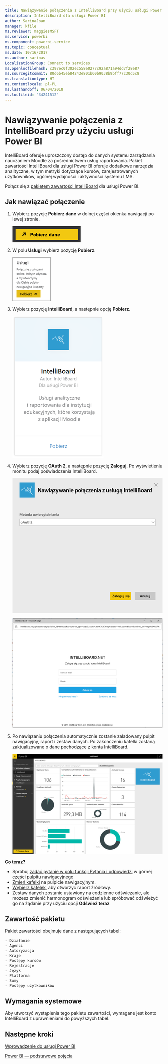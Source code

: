```yaml
---
title: Nawiązywanie połączenia z IntelliBoard przy użyciu usługi Power BI
description: IntelliBoard dla usługi Power BI
author: SarinaJoan
manager: kfile
ms.reviewer: maggiesMSFT
ms.service: powerbi
ms.component: powerbi-service
ms.topic: conceptual
ms.date: 10/16/2017
ms.author: sarinas
LocalizationGroup: Connect to services
ms.openlocfilehash: c397ec0f302ec558e0277c92a871a94dd7f28e87
ms.sourcegitcommit: 80d6b45eb84243e801b60b9038b9bff77c30d5c8
ms.translationtype: HT
ms.contentlocale: pl-PL
ms.lasthandoff: 06/04/2018
ms.locfileid: "34241512"
---
```

# <a name="connect-to-intelliboard-with-power-bi"></a>Nawiązywanie połączenia z IntelliBoard przy użyciu usługi Power BI
IntelliBoard oferuje uproszczony dostęp do danych systemu zarządzania nauczaniem Moodle za pośrednictwem usług raportowania. Pakiet zawartości IntelliBoard dla usługi Power BI oferuje dodatkowe narzędzia analityczne, w tym metryki dotyczące kursów, zarejestrowanych użytkowników, ogólnej wydajności i aktywności systemu LMS.

Połącz się z [pakietem zawartości IntelliBoard](https://app.powerbi.com/getdata/services/intelliboard) dla usługi Power BI.

## <a name="how-to-connect"></a>Jak nawiązać połączenie
1. Wybierz pozycję **Pobierz dane** w dolnej części okienka nawigacji po lewej stronie.  
   
    ![](media/service-connect-to-intelliboard/getdata.png)
2. W polu **Usługi** wybierz pozycję **Pobierz**.  
   
    ![](media/service-connect-to-intelliboard/services.png)
3. Wybierz pozycję **IntelliBoard**, a następnie opcję **Pobierz**.  
   
    ![](media/service-connect-to-intelliboard/intelliboard.png)
4. Wybierz pozycję **OAuth 2**, a następnie pozycję **Zaloguj**. Po wyświetleniu monitu podaj poświadczenia IntelliBoard.
   
    ![](media/service-connect-to-intelliboard/creds.png)
   
    ![](media/service-connect-to-intelliboard/creds2.png)
5. Po nawiązaniu połączenia automatycznie zostanie załadowany pulpit nawigacyjny, raport i zestaw danych. Po zakończeniu kafelki zostaną zaktualizowane o dane pochodzące z konta IntelliBoard.
   
    ![](media/service-connect-to-intelliboard/dashboard.png)

**Co teraz?**

* Spróbuj [zadać pytanie w polu funkcji Pytania i odpowiedzi](power-bi-q-and-a.md) w górnej części pulpitu nawigacyjnego
* [Zmień kafelki](service-dashboard-edit-tile.md) na pulpicie nawigacyjnym.
* [Wybierz kafelek](service-dashboard-tiles.md), aby otworzyć raport źródłowy.
* Zestaw danych zostanie ustawiony na codzienne odświeżanie, ale możesz zmienić harmonogram odświeżania lub spróbować odświeżyć go na żądanie przy użyciu opcji **Odśwież teraz**

## <a name="whats-included"></a>Zawartość pakietu
Pakiet zawartości obejmuje dane z następujących tabel:  

    - Działanie  
    - Agenci  
    - Autoryzacja  
    - Kraje  
    - Postępy kursów  
    - Rejestracje
    - Język  
    - Platforma  
    - Sumy  
    - Postępy użytkowników    

## <a name="system-requirements"></a>Wymagania systemowe
Aby utworzyć wystąpienia tego pakietu zawartości, wymagane jest konto IntelliBoard z uprawnieniami do powyższych tabel.

## <a name="next-steps"></a>Następne kroki
[Wprowadzenie do usługi Power BI](service-get-started.md)

[Power BI — podstawowe pojęcia](service-basic-concepts.md)

